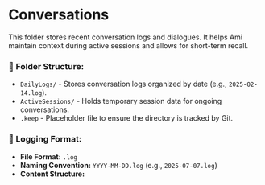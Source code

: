 # Conversations  
This folder stores recent conversation logs and dialogues. It helps Ami maintain context during active sessions and allows for short-term recall.

### 📂 Folder Structure:
- `DailyLogs/` - Stores conversation logs organized by date (e.g., `2025-02-14.log`).  
- `ActiveSessions/` - Holds temporary session data for ongoing conversations.  
- `.keep` - Placeholder file to ensure the directory is tracked by Git.  

### 📜 Logging Format:  
- **File Format:** `.log`  
- **Naming Convention:** `YYYY-MM-DD.log` (e.g., `2025-07-07.log`)  
- **Content Structure:**
